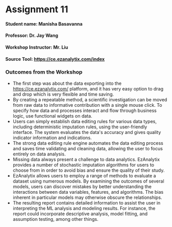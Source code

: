 # Assignment 11
#### Student name: Manisha Basavanna
#### Professor: Dr. Jay Wang
#### Workshop Instructor: Mr. Liu
#### Source Tool: https://ce.ezanalytix.com/index

### Outcomes from the Workshop
- The first step was about the data exporting into the https://ce.ezanalytix.com/ platform, and it has very easy option to drag and drop which is very flexible and time saving.
- By creating a repeatable method, a scientific investigation can be moved from raw data to informative contribution with a single mouse click. To specify how data and processes interact and flow through business logic, use functional widgets on data.
- Users can simply establish data editing rules for various data types, including deterministic imputation rules, using the user-friendly interface. The system evaluates the data's accuracy and gives quality indicator information and indications. 
- The strong data editing rule engine automates the data editing process and saves time validating and cleaning data, allowing the user to focus entirely on data analysis.
- Missing data always present a challenge to data analytics. EzAnalytix provides a number of stochastic imputation algorithms for users to choose from in order to avoid bias and ensure the quality of their study.
- EzAnalytix allows users to employ a range of methods to evaluate a dataset using numerous models. By examining the outcomes of several models, users can discover mistakes by better understanding the interactions between data variables, features, and algorithms. The bias inherent in particular models may otherwise obscure the relationships.
- The resulting report contains detailed information to assist the user in interpreting the ML analysis and modeling results. For instance, the report could incorporate descriptive analysis, model fitting, and assumption testing, among other things.
